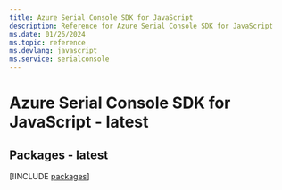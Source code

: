```yaml
---
title: Azure Serial Console SDK for JavaScript
description: Reference for Azure Serial Console SDK for JavaScript
ms.date: 01/26/2024
ms.topic: reference
ms.devlang: javascript
ms.service: serialconsole
---
```

# Azure Serial Console SDK for JavaScript - latest
## Packages - latest
[!INCLUDE [packages](serial-console-index.md)]
